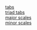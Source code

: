 
[tabs](https://github.com/karadvdsn/karadvdsn.github.io/tree/main/tabs)   
[triad tabs](https://github.com/karadvdsn/karadvdsn.github.io/tree/main/tabs/triads)    
[major scales](https://github.com/karadvdsn/karadvdsn.github.io/tree/main/scales/major%20scales)    
[minor scales](https://github.com/karadvdsn/karadvdsn.github.io/tree/main/scales/minor%20scales)    
